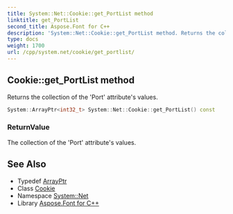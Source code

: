 ```yaml
---
title: System::Net::Cookie::get_PortList method
linktitle: get_PortList
second_title: Aspose.Font for C++
description: 'System::Net::Cookie::get_PortList method. Returns the collection of the ''Port'' attribute''s values in C++.'
type: docs
weight: 1700
url: /cpp/system.net/cookie/get_portlist/
---
```

## Cookie::get_PortList method


Returns the collection of the 'Port' attribute's values.

```cpp
System::ArrayPtr<int32_t> System::Net::Cookie::get_PortList() const
```


### ReturnValue

The collection of the 'Port' attribute's values.

## See Also

* Typedef [ArrayPtr](../../../system/arrayptr/)
* Class [Cookie](../)
* Namespace [System::Net](../../)
* Library [Aspose.Font for C++](../../../)
